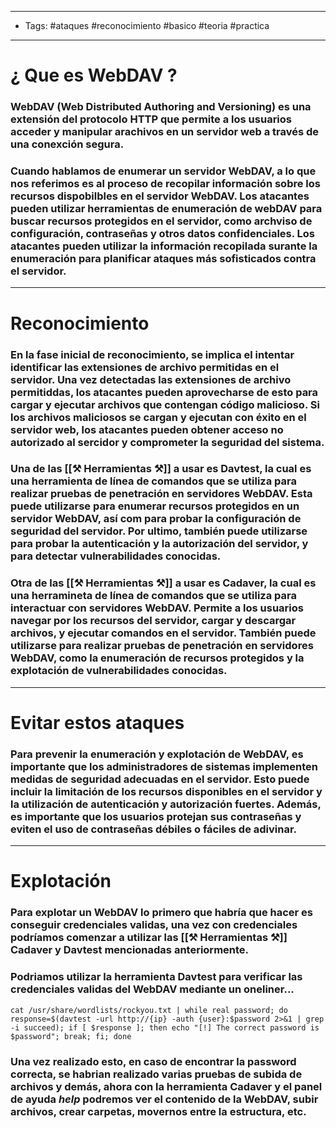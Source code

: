 ----
- Tags: #ataques #reconocimiento #basico #teoria #practica 
----

# ¿ Que es **WebDAV** ? 

### **WebDAV (Web Distributed Authoring and Versioning)** es una extensión del protocolo HTTP que permite a los usuarios **acceder** y **manipular** arachivos en un servidor web a través de una conexción segura.

### Cuando hablamos de enumerar un servidor WebDAV, a lo que nos referimos es al proceso de recopilar información sobre los recursos dispobilbles en el servidor WebDAV. Los atacantes pueden utilizar herramientas de enumeración de webDAV para buscar recursos protegidos en el servidor, como archviso de configuración, contraseñas y otros datos confidenciales. Los atacantes pueden utilizar la información recopilada surante la enumeración para planificar ataques más sofisticados contra el servidor. 

----

# Reconocimiento 

### En la fase inicial de reconocimiento, se implica el intentar identificar las **extensiones de archivo** permitidas en el servidor. Una vez detectadas las extensiones de archivo permitiddas, los atacantes pueden aprovecharse de esto para cargar y ejecutar archivos que contengan código malicioso. Si los archivos maliciosos se cargan y ejecutan con éxito en el servidor web, los atacantes pueden obtener acceso no autorizado al sercidor y comprometer la seguridad del sistema. 

### Una de las [[⚒ Herramientas ⚒]] a usar es **Davtest**, la cual es una herramienta de línea de comandos que se utiliza para realizar pruebas de penetración en servidores WebDAV. Esta puede utilizarse para enumerar recursos protegidos en un servidor WebDAV, así com para probar la configuración de seguridad del servidor. Por ultimo, también puede utilizarse para probar la autenticación y la autorización del servidor, y para detectar vulnerabilidades conocidas. 

### Otra de las [[⚒ Herramientas ⚒]] a usar es **Cadaver**, la cual es una herramineta de línea de comandos que se utiliza para interactuar con servidores WebDAV. Permite a los usuarios navegar por los recursos del servidor, cargar y descargar archivos, y ejecutar comandos en el servidor. También puede utilizarse para realizar pruebas de penetración en servidores WebDAV, como la enumeración de recursos protegidos y la explotación de vulnerabilidades conocidas. 

---

# Evitar estos ataques 

### Para  prevenir la **enumeración** y **explotación** de WebDAV, es importante que los administradores de sistemas implementen medidas de seguridad adecuadas en el servidor. Esto puede incluir la limitación de los recursos disponibles en el servidor y la utilización de autenticación y autorización fuertes. Además, es importante que los usuarios protejan sus contraseñas y eviten el uso de contraseñas débiles o fáciles de adivinar. 

----

# Explotación 

### Para explotar un **WebDAV** lo primero que habría que hacer es conseguir credenciales validas, una vez con credenciales podríamos comenzar a utilizar las [[⚒ Herramientas ⚒]] **Cadaver** y **Davtest** mencionadas anteriormente. 

### Podriamos utilizar la herramienta **Davtest** para verificar las credenciales validas del **WebDAV** mediante un oneliner...

```shell
cat /usr/share/wordlists/rockyou.txt | while real password; do response=$(davtest -url http://{ip} -auth {user}:$password 2>&1 | grep -i succeed); if [ $response ]; then echo "[!] The correct password is $password"; break; fi; done
```

### Una vez realizado esto, en caso de encontrar la password correcta, se habrian realizado varias pruebas de subida de archivos y demás, ahora con la herramienta **Cadaver** y el panel de ayuda *help* podremos ver el contenido de la **WebDAV**, subir archivos, crear carpetas, movernos entre la estructura, etc. 
